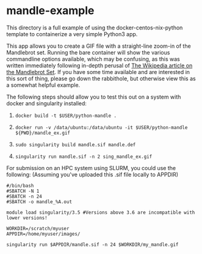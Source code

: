 # mandle-example

This directory is a full example of using the docker-centos-nix-python template to
containerize a very simple Python3 app.

This app allows you to create a GIF file with a straight-line zoom-in of the Mandlebrot set.
Running the bare container will show the various commandline options available, which
may be confusing, as this was written immediately following in-depth perusal of
[The Wikipedia article on the Mandlebrot Set](https://en.wikipedia.org/wiki/Mandelbrot_set).
If you have some time available and are interested in this sort of thing, please go down
the rabbithole, but otherwise view this as a somewhat helpful example.

The following steps should allow you to test this out on a system with docker and singularity installed:

1. `docker build -t $USER/python-mandle .`

1. `docker run -v /data/ubuntu:/data/ubuntu -it $USER/python-mandle ${PWD}/mandle_ex.gif`

1. `sudo singularity build mandle.sif mandle.def`

1. `singularity run mandle.sif -n 2 sing_mandle_ex.gif`

For submission on an HPC system using SLURM, you could use the following:
(Assuming you've uploaded this .sif file locally to APPDIR)

```
#/bin/bash
#SBATCH -N 1
#SBATCH -n 24
#SBATCH -o mandle_%A.out

module load singularity/3.5 #Versions above 3.6 are incompatible with lower versions!

WORKDIR=/scratch/myuser
APPDIR=/home/myuser/images/

singularity run $APPDIR/mandle.sif -n 24 $WORKDIR/my_mandle.gif
```
